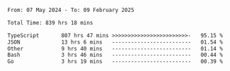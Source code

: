 
<!--START_SECTION:waka-->

```txt
From: 07 May 2024 - To: 09 February 2025

Total Time: 839 hrs 18 mins

TypeScript       807 hrs 47 mins >>>>>>>>>>>>>>>>>>>>>>>>-   95.15 %
JSON             13 hrs 6 mins   -------------------------   01.54 %
Other            9 hrs 40 mins   -------------------------   01.14 %
Bash             3 hrs 46 mins   -------------------------   00.44 %
Go               3 hrs 19 mins   -------------------------   00.39 %
```

<!--END_SECTION:waka-->

<!--

### Hi there 👋
**Iam-cesar/Iam-cesar** is a ✨ _special_ ✨ repository because its `README.md` (this file) appears on your GitHub profile.

Here are some ideas to get you started:

- 🔭 I’m currently working on ...
- 🌱 I’m currently learning ...
- 👯 I’m looking to collaborate on ...
- 🤔 I’m looking for help with ...
- 💬 Ask me about ...
- 📫 How to reach me: ...
- 😄 Pronouns: ...
- ⚡ Fun fact: ...
-->
